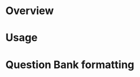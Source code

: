 <!--- 
## Steps to generate exams
### To generate the LaTeX:

```
python3 generator.py <YAML_FNAME> <N_QUESTIONS> <LATEX_FNAME> <SEED>
```

> Can use -1 as `<N_QUESTIONS>` to generate an exam with ALL questions

### To generate the PDF:

```
pdflatex <LATEX_FNAME>
```

> If figures and references are used, then might want to run `pdflatex` twice
--->

# Overview

# Usage

# Question Bank formatting
